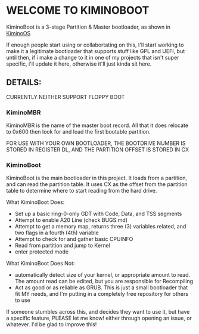 # WELCOME TO KIMINOBOOT

KiminoBoot is a 3-stage Partition & Master bootloader, as shown in [KiminoOS](https://github.com/notsomeidiot123/KiminoOS/)

If enough people start using or collabortating on this, I'll start working to make it a legitimate bootloader that supports stuff like GPL and UEFI, but until then, if i make a change to it in one of my projects that isn't super specific, i'll update it here, otherwise it'll just kinda sit here.

## DETAILS:

  CURRENTLY NEITHER SUPPORT FLOPPY BOOT

### KiminoMBR

KiminoMBR is the name of the master boot record. All that it does relocate to 0x600 then look for and load the first bootable partition. 

FOR USE WITH YOUR OWN BOOTLOADER, THE BOOTDRIVE NUMBER IS STORED IN REGISTER DL, AND THE PARTITION OFFSET IS STORED IN CX

### KiminoBoot

KiminoBoot is the main bootloader in this project. It loads from a partition, and can read the partition table. It uses CX as the offset from
the partition table to determine where to start reading from the hard drive.

What KiminoBoot Does:
  - Set up a basic ring-0-only GDT with Code, Data, and TSS segments
  - Attempt to enable A20 Line (check BUGS.md)
  - Attempt to get a memory map, returns three (3) variables related, and two flags in a fourth (4th) variable
  - Attempt to check for and gather basic CPUINFO
  - Read from partition and jump to Kernel
  - enter protected mode

What KiminoBoot Does Not:
  - automatically detect size of your kernel, or appropriate amount to read. The amount read can be edited, but you are responsible for Recompiling
  - Act as good or as reliable as GRUB. This is just a small bootloader that fit MY needs, and I'm putting in a completely free repository for others to use
  
If someone stumbles across this, and decides they want to use it, but have a specific feature, PLEASE let me know! either through opening an issue, or whatever. I'd be glad to improve this!
